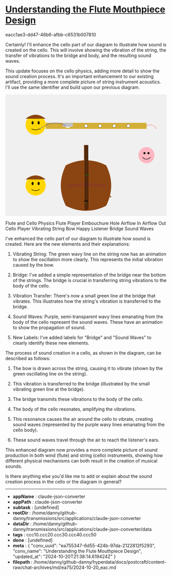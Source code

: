 # [Understanding the Flute Mouthpiece Design](https://claude.ai/chat/ea755347-6d55-424b-97da-2122812f5293)

eacc1ae3-dd47-46b6-afbb-c6531b007810

 Certainly! I'll enhance the cello part of our diagram to illustrate how sound is created on the cello. This will involve showing the vibration of the string, the transfer of vibrations to the bridge and body, and the resulting sound waves.

<antThinking>This update focuses on the cello physics, adding more detail to show the sound creation process. It's an important enhancement to our existing artifact, providing a more complete picture of string instrument acoustics. I'll use the same identifier and build upon our previous diagram.</antThinking>

<antArtifact identifier="flute-mouthpiece-diagram" type="image/svg+xml" title="Flute and Cello Sound Physics">
<svg xmlns="http://www.w3.org/2000/svg" viewBox="0 0 800 600">
  <!-- Background -->
  <rect x="0" y="0" width="800" height="600" fill="#f0f0f0" />

  <!-- Flute Section (unchanged) -->
  <circle cx="150" cy="150" r="50" fill="#ffd700" />
  <ellipse cx="135" cy="140" rx="5" ry="8" fill="black" />
  <ellipse cx="165" cy="140" rx="5" ry="8" fill="black" />
  <path d="M130 170 Q150 180 170 170" fill="none" stroke="black" stroke-width="2" />
  <path d="M100 120 Q150 80 200 120" fill="#8B4513" />
  <rect x="200" y="140" width="500" height="30" fill="#d4af37" />
  <ellipse cx="310" cy="155" rx="15" ry="10" fill="white" />
  <rect x="285" y="140" width="50" height="20" rx="5" ry="5" fill="#c0c0c0" />
  <circle cx="400" cy="155" r="8" fill="white" stroke="black" />
  <circle cx="470" cy="155" r="8" fill="white" stroke="black" />
  <circle cx="540" cy="155" r="8" fill="white" stroke="black" />
  <circle cx="610" cy="155" r="8" fill="white" stroke="black" />
  <path d="M170 170 Q240 120 300 155" fill="none" stroke="blue" stroke-width="2" stroke-dasharray="5,5">
    <animate attributeName="stroke-dashoffset" from="10" to="0" dur="1s" repeatCount="indefinite" />
  </path>
  <path d="M700 155 Q730 140 750 170" fill="none" stroke="red" stroke-width="2" stroke-dasharray="5,5">
    <animate attributeName="stroke-dashoffset" from="10" to="0" dur="1s" repeatCount="indefinite" />
  </path>

  <!-- Cello Section (enhanced) -->
  <!-- Cello Player -->
  <circle cx="150" cy="450" r="50" fill="#ffd700" />
  <ellipse cx="135" cy="440" rx="5" ry="8" fill="black" />
  <ellipse cx="165" cy="440" rx="5" ry="8" fill="black" />
  <path d="M130 470 Q150 480 170 470" fill="none" stroke="black" stroke-width="2" />
  <path d="M100 420 Q150 380 200 420" fill="#8B4513" />

  <!-- Cello body -->
  <path d="M300 350 Q400 300 500 350 Q550 450 500 550 Q400 600 300 550 Q250 450 300 350" fill="#8B4513" />
  <!-- Cello neck -->
  <rect x="390" y="250" width="20" height="100" fill="#8B4513" />
  <!-- Cello strings -->
  <line x1="395" y1="250" x2="395" y2="570" stroke="black" stroke-width="2" />
  <line x1="400" y1="250" x2="400" y2="570" stroke="black" stroke-width="2" />
  <line x1="405" y1="250" x2="405" y2="570" stroke="black" stroke-width="2" />
  <line x1="410" y1="250" x2="410" y2="570" stroke="black" stroke-width="2" />
  <!-- Bow -->
  <rect x="420" y="400" width="150" height="5" fill="#8B4513" transform="rotate(45, 420, 400)" />

  <!-- Bridge -->
  <path d="M390 530 Q400 520 410 530" fill="none" stroke="black" stroke-width="3" />

  <!-- Vibration for cello string -->
  <path d="M395 400 Q400 390 405 400 Q410 410 415 400" fill="none" stroke="green" stroke-width="2">
    <animate attributeName="d" 
             values="M395 400 Q400 390 405 400 Q410 410 415 400;
                     M395 400 Q400 410 405 400 Q410 390 415 400;
                     M395 400 Q400 390 405 400 Q410 410 415 400"
             dur="0.5s" repeatCount="indefinite" />
  </path>

  <!-- Vibration transfer to bridge -->
  <path d="M400 530 L400 540" stroke="green" stroke-width="2">
    <animate attributeName="d" 
             values="M400 530 L400 540;M398 530 L402 540;M402 530 L398 540;M400 530 L400 540"
             dur="0.5s" repeatCount="indefinite" />
  </path>

  <!-- Sound waves -->
  <path d="M300 450 Q400 430 500 450" fill="none" stroke="purple" stroke-width="2" opacity="0.5">
    <animate attributeName="d" 
             values="M300 450 Q400 430 500 450;M300 450 Q400 470 500 450;M300 450 Q400 430 500 450"
             dur="1s" repeatCount="indefinite" />
  </path>
  <path d="M300 460 Q400 440 500 460" fill="none" stroke="purple" stroke-width="2" opacity="0.3">
    <animate attributeName="d" 
             values="M300 460 Q400 440 500 460;M300 460 Q400 480 500 460;M300 460 Q400 440 500 460"
             dur="1s" repeatCount="indefinite" />
  </path>

  <!-- Happy Listeners -->
  <circle cx="700" cy="300" r="40" fill="#FFB6C1" />
  <path d="M680 310 Q700 330 720 310" fill="none" stroke="black" stroke-width="2" />
  <circle cx="690" cy="290" r="5" fill="black" />
  <circle cx="710" cy="290" r="5" fill="black" />

  <!-- Labels -->
  <text x="400" y="30" text-anchor="middle" font-size="20" fill="#8B4513">Flute and Cello Physics</text>
  <text x="150" y="70" text-anchor="middle" font-size="14" fill="#8B4513">Flute Player</text>
  <text x="310" y="120" text-anchor="middle" font-size="12" fill="#8B4513">Embouchure Hole</text>
  <text x="230" y="100" text-anchor="middle" font-size="12" fill="#4169E1">Airflow In</text>
  <text x="730" y="200" text-anchor="middle" font-size="12" fill="#B22222">Airflow Out</text>
  <text x="150" y="370" text-anchor="middle" font-size="14" fill="#8B4513">Cello Player</text>
  <text x="400" y="330" text-anchor="middle" font-size="12" fill="#006400">Vibrating String</text>
  <text x="550" y="430" text-anchor="middle" font-size="12" fill="#8B4513">Bow</text>
  <text x="700" y="360" text-anchor="middle" font-size="14" fill="#8B4513">Happy Listener</text>
  <text x="400" y="560" text-anchor="middle" font-size="12" fill="#006400">Bridge</text>
  <text x="550" y="500" text-anchor="middle" font-size="12" fill="#4B0082">Sound Waves</text>
</svg>
</antArtifact>

I've enhanced the cello part of our diagram to illustrate how sound is created. Here are the new elements and their explanations:

1. Vibrating String: The green wavy line on the string now has an animation to show the oscillation more clearly. This represents the initial vibration caused by the bow.

2. Bridge: I've added a simple representation of the bridge near the bottom of the strings. The bridge is crucial in transferring string vibrations to the body of the cello.

3. Vibration Transfer: There's now a small green line at the bridge that vibrates. This illustrates how the string's vibration is transferred to the bridge.

4. Sound Waves: Purple, semi-transparent wavy lines emanating from the body of the cello represent the sound waves. These have an animation to show the propagation of sound.

5. New Labels: I've added labels for "Bridge" and "Sound Waves" to clearly identify these new elements.

The process of sound creation in a cello, as shown in the diagram, can be described as follows:

1. The bow is drawn across the string, causing it to vibrate (shown by the green oscillating line on the string).

2. This vibration is transferred to the bridge (illustrated by the small vibrating green line at the bridge).

3. The bridge transmits these vibrations to the body of the cello.

4. The body of the cello resonates, amplifying the vibrations.

5. This resonance causes the air around the cello to vibrate, creating sound waves (represented by the purple wavy lines emanating from the cello body).

6. These sound waves travel through the air to reach the listener's ears.

This enhanced diagram now provides a more complete picture of sound production in both wind (flute) and string (cello) instruments, showing how different physical mechanisms can both result in the creation of musical sounds.

Is there anything else you'd like me to add or explain about the sound creation process in the cello or the diagram in general?

---

* **appName** : claude-json-converter
* **appPath** : claude-json-converter
* **subtask** : [undefined]
* **rootDir** : /home/danny/github-danny/transmissions/src/applications/claude-json-converter
* **dataDir** : /home/danny/github-danny/transmissions/src/applications/claude-json-converter/data
* **tags** : ccc10.ccc20.ccc30.ccc40.ccc50
* **done** : [undefined]
* **meta** : {
  "conv_uuid": "ea755347-6d55-424b-97da-2122812f5293",
  "conv_name": "Understanding the Flute Mouthpiece Design",
  "updated_at": "2024-10-20T21:38:14.619424Z"
}
* **filepath** : /home/danny/github-danny/hyperdata/docs/postcraft/content-raw/chat-archives/md/ea75/2024-10-20_eac.md